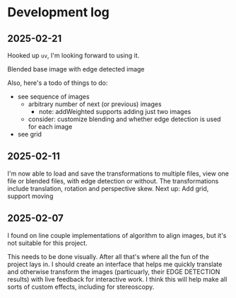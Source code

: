 # Development log

## 2025-02-21
Hooked up `uv`, I'm looking forward to using it.

Blended base image with edge detected image

Also, here's a todo of things to do:
- see sequence of images
  - arbitrary number of next (or previous) images
    - note: addWeighted supports adding just two images
  - consider: customize blending and whether edge detection is used for each image
- see grid

## 2025-02-11
I'm now able to load and save the transformations to multiple files,
view one file or blended files, with edge detection or without.
The transformations include translation, rotation and perspective skew.
Next up:
Add grid, support moving 

## 2025-02-07
I found on line couple implementations of algorithm to align images, but it's not suitable for this project.

This needs to be done visually. After all that's where all the fun of the project lays in.
I should create an interface that helps me quickly translate and otherwise transform the images (particuarly, their EDGE DETECTION results)
with live feedback for interactive work.
I think this will help make all sorts of custom effects, including for stereoscopy.
